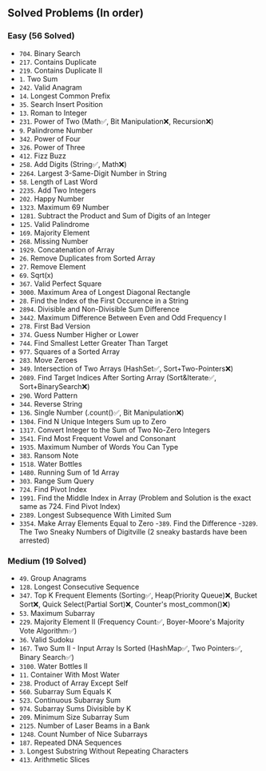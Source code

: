 ## Solved Problems (In order)
### Easy (56 Solved)
- `704`. Binary Search
- `217`. Contains Duplicate
- `219`. Contains Duplicate II
- `1`. Two Sum
- `242`. Valid Anagram   
- `14`. Longest Common Prefix
- `35`. Search Insert Position
- `13`. Roman to Integer
- `231`. Power of Two (Math✅, Bit Manipulation❌, Recursion❌)
- `9`. Palindrome Number
- `342`. Power of Four
- `326`. Power of Three
- `412`. Fizz Buzz
- `258`. Add Digits (String✅, Math❌)
- `2264`. Largest 3-Same-Digit Number in String
- `58`. Length of Last Word
- `2235`. Add Two Integers
- `202`. Happy Number
- `1323`. Maximum 69 Number
- `1281`. Subtract the Product and Sum of Digits of an Integer
- `125`. Valid Palindrome
- `169`. Majority Element
- `268`. Missing Number
- `1929`. Concatenation of Array
- `26`. Remove Duplicates from Sorted Array
- `27`. Remove Element
- `69`. Sqrt(x)
- `367`. Valid Perfect Square
- `3000`. Maximum Area of Longest Diagonal Rectangle
- `28`. Find the Index of the First Occurence in a String
- `2894`. Divisible and Non-Divisible Sum Difference
- `3442`. Maximum Difference Between Even and Odd Frequency I
- `278`. First Bad Version
- `374`. Guess Number Higher or Lower
- `744`. Find Smallest Letter Greater Than Target
- `977`. Squares of a Sorted Array
- `283`. Move Zeroes
- `349`. Intersection of Two Arrays (HashSet✅, Sort+Two-Pointers❌)
- `2089`. Find Target Indices After Sorting Array (Sort&Iterate✅, Sort+BinarySearch❌)
- `290`. Word Pattern
- `344`. Reverse String
- `136`. Single Number (.count()✅, Bit Manipulation❌)
- `1304`. Find N Unique Integers Sum up to Zero
- `1317`. Convert Integer to the Sum of Two No-Zero Integers
- `3541`. Find Most Frequent Vowel and Consonant
- `1935`. Maximum Number of Words You Can Type
- `383`. Ransom Note
- `1518`. Water Bottles
- `1480`. Running Sum of 1d Array
- `303`. Range Sum Query
- `724`. Find Pivot Index
- `1991`. Find the Middle Index in Array (Problem and Solution is the exact same as 724. Find Pivot Index)
- `2389`. Longest Subsequence With Limited Sum
- `3354`. Make Array Elements Equal to Zero
-`389`. Find the Difference
-`3289`. The Two Sneaky Numbers of Digitville (2 sneaky bastards have been arrested)

### Medium (19 Solved)
- `49`. Group Anagrams
- `128`. Longest Consecutive Sequence
- `347`. Top K Frequent Elements (Sorting✅, Heap(Priority Queue)❌, Bucket Sort❌, Quick Select(Partial Sort)❌, Counter's most_common()❌)
- `53`. Maximum Subarray
- `229`. Majority Element II (Frequency Count✅, Boyer-Moore's Majority Vote Algorithm✅)
- `36`. Valid Sudoku
- `167`. Two Sum II - Input Array Is Sorted (HashMap✅, Two Pointers✅, Binary Search✅)
- `3100`. Water Bottles II
- `11`. Container With Most Water
- `238`. Product of Array Except Self
- `560`. Subarray Sum Equals K
- `523`. Continuous Subarray Sum
- `974`. Subarray Sums Divisible by K
- `209`. Minimum Size Subarray Sum
- `2125`. Number of Laser Beams in a Bank
- `1248`. Count Number of Nice Subarrays
- `187`. Repeated DNA Sequences
- `3`. Longest Substring Without Repeating Characters
- `413`. Arithmetic Slices

